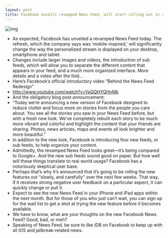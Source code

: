 ```yaml
---
layout: post
title: Facebook unveils revamped News Feed, will start rolling out in coming weeks
---
```

![img](http://media.idownloadblog.com/wp-content/uploads/2013/03/new-facebook-news-feed.png)
* As expected, Facebook has unveiled a revamped News Feed today. The refresh, which the company says was ‘mobile-inspired,’ will significantly change the way the personalized stream is displayed on your desktop, smartphone and tablet.
* Changes include larger images and videos, the introduction of sub feeds, which will allow you to separate the different content that appears in your feed, and a much more organized interface. More details and a video after the fold…
* Here’s Facebook’s official introductory video “Behind the News Feed Redesign”
* http://www.youtube.com/watch?v=YaQQHYQHnMk
* And the obligatory blog post announcement:
* “Today we’re announcing a new version of Facebook designed to reduce clutter and focus more on stories from the people you care about. You see all the stories you saw in your News Feed before, but with a fresh new look. We’ve completely rebuilt each story to be much more vibrant and colorful and highlight the content that your friends are sharing. Photos, news articles, maps and events all look brighter and more beautiful.”
* In addition to the new look, Facebook is introducing four new feeds, or sub feeds, to help organize your content.
* Admittedly, the revamped News Feed looks great—it’s being compared to Google+. And the new sub feeds sound good on paper. But how well will these things translate to real world usage? Facebook has a notoriously skeptical user base.
* Perhaps that’s why it’s announced that it’s going to be rolling the new features out “slowly, and carefully” over the next few weeks. That way, if it receives strong negative user feedback on a particular aspect, it can quickly change or pull it.
* Expect to see the new News Feed in your iPhone and iPad apps within the next month. But for those of you who just can’t wait, you can sign up for the wait list to get a shot at trying the new feature before it becomes available.
* We have to know, what are your thoughts on the new Facebook News Feed? Good, bad, or meh?
* Speaking of News Feed, be sure to like iDB on Facebook to keep up with all iOS and jailbreak-related news.

